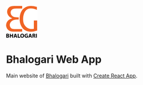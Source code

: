 <img src="public/assets/images/Bhalogari.png"/>

# Bhalogari Web App
Main website of [Bhalogari](https://bhalogari.com) built with [Create React App](https://github.com/facebook/create-react-app).
